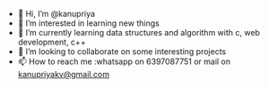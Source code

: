 - 👋 Hi, I’m @kanupriya
- 👀 I’m interested in learning new things
- 🌱 I’m currently learning data structures and algorithm with c, web development, c++
- 💞️ I’m looking to collaborate on some interesting projects
- 📫 How to reach me :whatsapp on 6397087751 or mail on kanupriyakv@gmail.com


<!---
kanu-priy/kanu-priy is a ✨ special ✨ repository because its `README.md` (this file) appears on your GitHub profile.
You can click the Preview link to take a look at your changes.
--->
